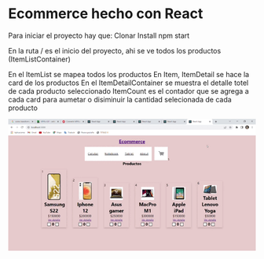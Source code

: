 # Ecommerce hecho con React
Para iniciar el proyecto hay que:
Clonar
Install
npm start

En la ruta / es el inicio del proyecto, ahi se ve todos los productos (ItemListContainer)

En el ItemList se mapea todos los productos
En Item, ItemDetail se hace la card de los productos
En el ItemDetailContainer se muestra el detalle totel de cada producto seleccionado
ItemCount es el contador que se agrega a cada card para aumetar o disiminuir la cantidad selecionada de cada producto

![alt text](/public/images/ReactApp.gif "Title")
